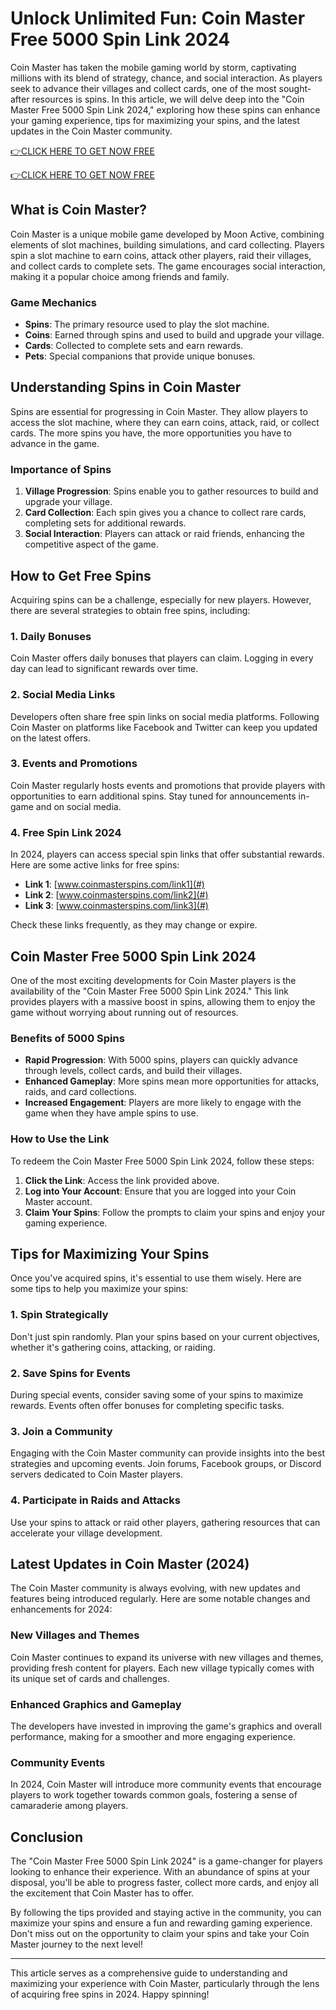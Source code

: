 # Unlock Unlimited Fun: Coin Master Free 5000 Spin Link 2024

Coin Master has taken the mobile gaming world by storm, captivating millions with its blend of strategy, chance, and social interaction. As players seek to advance their villages and collect cards, one of the most sought-after resources is spins. In this article, we will delve deep into the "Coin Master Free 5000 Spin Link 2024," exploring how these spins can enhance your gaming experience, tips for maximizing your spins, and the latest updates in the Coin Master community.

[👉CLICK HERE TO GET NOW FREE](https://todaylink.site/Coinspins/)

[👉CLICK HERE TO GET NOW FREE](https://todaylink.site/Coinspins/)


## What is Coin Master?

Coin Master is a unique mobile game developed by Moon Active, combining elements of slot machines, building simulations, and card collecting. Players spin a slot machine to earn coins, attack other players, raid their villages, and collect cards to complete sets. The game encourages social interaction, making it a popular choice among friends and family.

### Game Mechanics

- **Spins**: The primary resource used to play the slot machine.
- **Coins**: Earned through spins and used to build and upgrade your village.
- **Cards**: Collected to complete sets and earn rewards.
- **Pets**: Special companions that provide unique bonuses.

## Understanding Spins in Coin Master

Spins are essential for progressing in Coin Master. They allow players to access the slot machine, where they can earn coins, attack, raid, or collect cards. The more spins you have, the more opportunities you have to advance in the game.

### Importance of Spins

1. **Village Progression**: Spins enable you to gather resources to build and upgrade your village.
2. **Card Collection**: Each spin gives you a chance to collect rare cards, completing sets for additional rewards.
3. **Social Interaction**: Players can attack or raid friends, enhancing the competitive aspect of the game.

## How to Get Free Spins

Acquiring spins can be a challenge, especially for new players. However, there are several strategies to obtain free spins, including:

### 1. Daily Bonuses

Coin Master offers daily bonuses that players can claim. Logging in every day can lead to significant rewards over time.

### 2. Social Media Links

Developers often share free spin links on social media platforms. Following Coin Master on platforms like Facebook and Twitter can keep you updated on the latest offers.

### 3. Events and Promotions

Coin Master regularly hosts events and promotions that provide players with opportunities to earn additional spins. Stay tuned for announcements in-game and on social media.

### 4. Free Spin Link 2024

In 2024, players can access special spin links that offer substantial rewards. Here are some active links for free spins:

- **Link 1**: [www.coinmasterspins.com/link1](#)
- **Link 2**: [www.coinmasterspins.com/link2](#)
- **Link 3**: [www.coinmasterspins.com/link3](#)

Check these links frequently, as they may change or expire.

## Coin Master Free 5000 Spin Link 2024

One of the most exciting developments for Coin Master players is the availability of the "Coin Master Free 5000 Spin Link 2024." This link provides players with a massive boost in spins, allowing them to enjoy the game without worrying about running out of resources.

### Benefits of 5000 Spins

- **Rapid Progression**: With 5000 spins, players can quickly advance through levels, collect cards, and build their villages.
- **Enhanced Gameplay**: More spins mean more opportunities for attacks, raids, and card collections.
- **Increased Engagement**: Players are more likely to engage with the game when they have ample spins to use.

### How to Use the Link

To redeem the Coin Master Free 5000 Spin Link 2024, follow these steps:

1. **Click the Link**: Access the link provided above.
2. **Log into Your Account**: Ensure that you are logged into your Coin Master account.
3. **Claim Your Spins**: Follow the prompts to claim your spins and enjoy your gaming experience.

## Tips for Maximizing Your Spins

Once you've acquired spins, it's essential to use them wisely. Here are some tips to help you maximize your spins:

### 1. Spin Strategically

Don't just spin randomly. Plan your spins based on your current objectives, whether it's gathering coins, attacking, or raiding.

### 2. Save Spins for Events

During special events, consider saving some of your spins to maximize rewards. Events often offer bonuses for completing specific tasks.

### 3. Join a Community

Engaging with the Coin Master community can provide insights into the best strategies and upcoming events. Join forums, Facebook groups, or Discord servers dedicated to Coin Master players.

### 4. Participate in Raids and Attacks

Use your spins to attack or raid other players, gathering resources that can accelerate your village development.

## Latest Updates in Coin Master (2024)

The Coin Master community is always evolving, with new updates and features being introduced regularly. Here are some notable changes and enhancements for 2024:

### New Villages and Themes

Coin Master continues to expand its universe with new villages and themes, providing fresh content for players. Each new village typically comes with its unique set of cards and challenges.

### Enhanced Graphics and Gameplay

The developers have invested in improving the game's graphics and overall performance, making for a smoother and more engaging experience.

### Community Events

In 2024, Coin Master will introduce more community events that encourage players to work together towards common goals, fostering a sense of camaraderie among players.

## Conclusion

The "Coin Master Free 5000 Spin Link 2024" is a game-changer for players looking to enhance their experience. With an abundance of spins at your disposal, you'll be able to progress faster, collect more cards, and enjoy all the excitement that Coin Master has to offer.

By following the tips provided and staying active in the community, you can maximize your spins and ensure a fun and rewarding gaming experience. Don't miss out on the opportunity to claim your spins and take your Coin Master journey to the next level!

---

This article serves as a comprehensive guide to understanding and maximizing your experience with Coin Master, particularly through the lens of acquiring free spins in 2024. Happy spinning!

